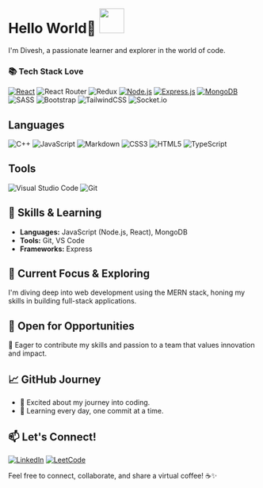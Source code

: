 

# Hello World👋 <img src="https://media.giphy.com/media/3o7aCTPPm4OHfRLSH6/giphy.gif" width="50">

I'm Divesh, a passionate learner and explorer in the world of code.

### 📚 Tech Stack Love

[![React](https://img.shields.io/badge/react-%2320232a.svg?style=flat&logo=react&logoColor=%2361DAFB)](https://reactjs.org/)
![React Router](https://img.shields.io/badge/React_Router-CA4245?style=flat&logo=react-router&logoColor=white)
![Redux](https://img.shields.io/badge/redux-%23593d88.svg?style=flat&logo=redux&logoColor=white)
[![Node.js](https://img.shields.io/badge/-Node.js-339933?style=flat&logo=node.js&logoColor=white)](https://nodejs.org/)
[![Express.js](https://img.shields.io/badge/express.js-%23404d59.svg?style=flat&logo=express&logoColor=%2361DAFB)](https://expressjs.com/)
[![MongoDB](https://img.shields.io/badge/-MongoDB-47a248?style=flat&logo=mongodb&logoColor=white)](https://www.mongodb.com/)
![SASS](https://img.shields.io/badge/SASS-hotpink.svg?style=flat&logo=SASS&logoColor=white)
![Bootstrap](https://img.shields.io/badge/bootstrap-%238511FA.svg?style=flat&logo=bootstrap&logoColor=white)
![TailwindCSS](https://img.shields.io/badge/tailwindcss-%2338B2AC.svg?style=flat&logo=tailwind-css&logoColor=white)
![Socket.io](https://img.shields.io/badge/Socket.io-black?style=flat&logo=socket.io&badgeColor=010101)


## Languages
![C++](https://img.shields.io/badge/c++-%2300599C.svg?style=flat-square&logo=c%2B%2B&logoColor=white)
![JavaScript](https://img.shields.io/badge/javascript-%23323330.svg?style=flat-square&logo=javascript&logoColor=%23F7DF1E)
![Markdown](https://img.shields.io/badge/markdown-%23000000.svg?style=flat-square&logo=markdown&logoColor=white)
![CSS3](https://img.shields.io/badge/css3-%231572B6.svg?style=flat-square&logo=css3&logoColor=white)
![HTML5](https://img.shields.io/badge/html5-%23E34F26.svg?style=flat-square&logo=html5&logoColor=white)
![TypeScript](https://img.shields.io/badge/typescript-%23007ACC.svg?style=flat-square&logo=typescript&logoColor=white)

## Tools

![Visual Studio Code](https://img.shields.io/badge/Visual%20Studio%20Code-0078d7.svg?style=plastic&logo=visual-studio-code&logoColor=white)
![Git](https://img.shields.io/badge/git-%23F05033.svg?style=plastic&logo=git&logoColor=white)


## 🚀 Skills & Learning

- **Languages:** JavaScript (Node.js, React), MongoDB
- **Tools:** Git, VS Code
- **Frameworks:** Express


## 🌱  Current Focus & Exploring
I'm diving deep into web development using the MERN stack, honing my skills in building full-stack applications.

## 🚀 Open for Opportunities

💼 Eager to contribute my skills and passion to a team that values innovation and impact.

<!-- ### 🚧 Current Project: [Project Name] -->


## 📈 GitHub Journey

- 📌 Excited about my journey into coding.
- 🌟 Learning every day, one commit at a time.




## 📫 Let's Connect!

[![LinkedIn](https://img.shields.io/badge/-LinkedIn-0077b5?style=flat&logo=linkedin&logoColor=#d16c06)](https://www.linkedin.com/in/diveshkumar0207/)
[![LeetCode](https://img.shields.io/badge/LeetCode-000000?style=flat&logo=LeetCode&logoColor=#d16c06)](https://www.linkedin.com/in/diveshkumar0207/)
<!-- [![Twitter](https://img.shields.io/badge/-Twitter-1da1f2?style=flat&logo=twitter&logoColor=white)](https://twitter.com/yourusername/) -->

Feel free to connect, collaborate, and share a virtual coffee! ☕️✨

